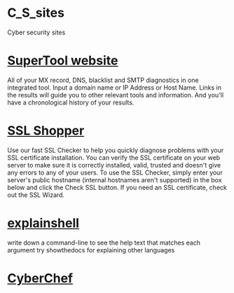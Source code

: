 # C_S_sites
Cyber security sites 

# [SuperTool website](https://mxtoolbox.com/SuperTool.aspx)
 All of your MX record, DNS, blacklist and SMTP diagnostics in one integrated tool.  Input a domain name or IP Address or Host Name. Links in the results will guide you to other relevant tools and information.  And you'll have a chronological history of your results. 
# [SSL Shopper](https://www.sslshopper.com/ssl-checker.html)
Use our fast SSL Checker to help you quickly diagnose problems with your SSL certificate installation. You can verify the SSL certificate on your web server to make sure it is correctly installed, valid, trusted and doesn't give any errors to any of your users. To use the SSL Checker, simply enter your server's public hostname (internal hostnames aren't supported) in the box below and click the Check SSL button. If you need an SSL certificate, check out the SSL Wizard.
# [explainshell](https://explainshell.com/)
write down a command-line to see the help text that matches each argument
try showthedocs for explaining other languages
# [CyberChef](https://gchq.github.io/CyberChef/)
